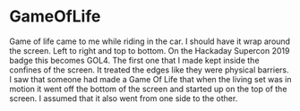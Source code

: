 # GameOfLife

Game of life came to me while riding in the car.  I should have it wrap around the screen.
Left to right and top to bottom.
On the Hackaday Supercon 2019 badge this becomes GOL4.
The first one that I made kept inside the confines of the screen.  It treated the edges
like they were physical barriers.  I saw that someone had made a Game Of Life that when the
living set was in motion it went off the bottom of the screen and started up on the top of
the screen.  I assumed that it also went from one side to the other.
